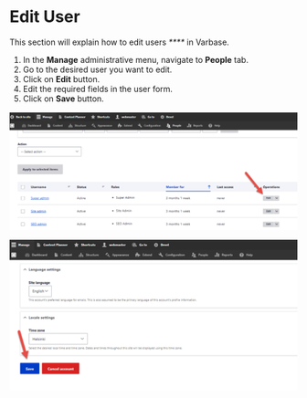 # Edit User

This section will explain how to edit users _\*\*\*\*_ in Varbase.

1. In the **Manage** administrative menu, navigate to **People** tab.
2. Go to the desired user you want to edit.
3. Click on **Edit** button.
4. Edit the required fields in the user form.
5. Click on **Save** button.

![Editing Users in Drupal](<../../.gitbook/assets/image (47) (1) (1).png>)

![Save User Changes in Drupal](<../../.gitbook/assets/image (46) (1).png>)
